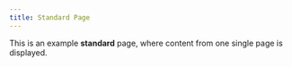 ```yaml
---
title: Standard Page
---
```


This is an example **standard** page, where content from one single page is displayed.
